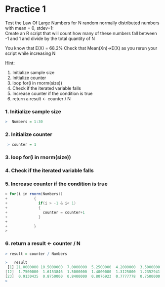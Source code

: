# Practice 1

 Test the Law Of Large Numbers for N random normally distributed numbers with mean = 0, stdev=1:  
 Create an R script that will count how many of these numbers fall between -1 and 1 and divide
 by the total quantity of N

You know that E(X) = 68.2%
Check that Mean(Xn)->E(X) as you rerun your script while increasing N

   Hint:
  1. Initialize sample size
  2. Initialize counter
  3. loop for(i in rnorm(size))
  4. Check if the iterated variable falls
  5. Increase counter if the condition is true
  6. return a result <- counter / N

 ### 1. Initialize sample size
 ```r
 >  Numbers = 1:30
```
 ### 2. Initialize counter
```r
 > counter = 1
```
### 3. loop for(i in rnorm(size))
### 4. Check if the iterated variable falls
### 5. Increase counter if the condition is true
```scala
> for(i in rnorm(Numbers))
+            {
+              if(i > -1 & i< 1)
+              {
+                counter = counter+1
+              }
+            
+            }     
> 
```
### 6. return a result <- counter / N
```r
> result = counter / Numbers 

>   result
 [1] 21.0000000 10.5000000  7.0000000  5.2500000  4.2000000  3.5000000  3.0000000  2.6250000  2.3333333  2.1000000  1.9090909
[12]  1.7500000  1.6153846  1.5000000  1.4000000  1.3125000  1.2352941  1.1666667  1.1052632  1.0500000  1.0000000  0.9545455
[23]  0.9130435  0.8750000  0.8400000  0.8076923  0.7777778  0.7500000  0.7241379  0.7000000
>   
```
